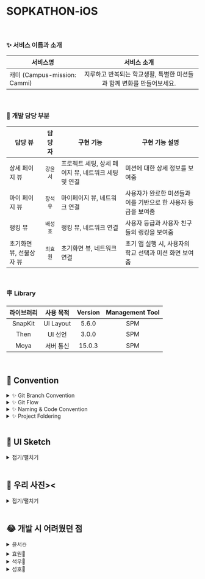 # SOPKATHON-iOS


<br>

### ✨ 서비스 이름과 소개 

| 서비스명   | 서비스 소개
| -------- | :-----: | 
| 캐미 (Campus-mission: Cammi) | 지루하고 반복되는 학교생활, 특별한 미션들과 함께 변화를 만들어보세요. |


</br>

### 🔫 개발 담당 부분

|  담당 뷰  |  담당자  | 구현 기능 | 구현 기능 설명 |
| ---- | :---------: | ----- | -------------- |
| 상세 페이지 뷰 | `강윤서` | 프로젝트 세팅, 상세 페이지 뷰, 네트워크 세팅 및 연결 | 미션에 대한 상세 정보를 보여줌 |
| 마이 페이지 뷰 | `장석우` | 마이페이지 뷰, 네트워크 연결 | 사용자가 완료한 미션들과 이를 기반으로 한  사용자 등급을 보여줌 |
| 랭킹 뷰  | `배성호` | 랭킹 뷰, 네트워크 연결 | 사용자 등급과 사용자 친구들의 랭킹을 보여줌 |
| 초기화면 뷰, 선물상자 뷰 | `최효원` | 초기화면 뷰, 네트워크 연결 | 초기 앱 실행 시, 사용자의 학교 선택과 미션  화면 보여줌 |

</br>

### 🪧 Library

라이브러리 | 사용 목적 | Version | Management Tool
:---------:|:----------:|:---------: |:---------:
 SnapKit | UI Layout | 5.6.0 | SPM
 Then | UI 선언 | 3.0.0 | SPM
 Moya | 서버 통신 | 15.0.3 | SPM
 
 
 <br>

## 🎈 Convention
<details>
 <summary> ✨ Git Branch Convention </summary>
 <div markdown="1">       

 ---
 
 - **Branch Naming Rule**
    - Issue 작성 후 생성되는 번호와 Issue의 간략한 설명 등을 조합하여 Branch 이름 결정
    - `feature/<#IssueNumber>`
- **Commit Message Rule**
    - `[Prefix] #이슈번호 - <Description>`
   
 <br>

 </div>
 </details>

 <details>
 <summary> ✨ Git Flow </summary>
 <div markdown="1">       

 ---
 
 ```
1. 작업 단위별 Issue 생성

2. develop 브랜치에서 작업 브랜치 생성
  > 예시) feature/#3

3. Branch 생성 : git switch -c Prefix/#IssueNumber-description 
   > 예시) chore/#3-Project-Setting

4. 로컬 환경에서 작업 후 Add -> Commit -> Push -> Pull Request의 과정을 거친다.
   
   Prefix의 의미
   > [Feat] : 새로운 기능 구현
   > [Chore] : 코드 수정, 패키지 구조 변경, 파일 이동, 파일이름 변경 등
   > [Add] : 코드 변경 없는 단순 파일 추가, 에셋 및 라이브러리 추가
   > [Fix] : 버그, 오류 해결, 코드 수정
   > [Docs] : README나 WIKI 등의 문서 개정
   > [Refactor] : 전면 수정
   > [Setting] : 프로젝트 세팅


5. Pull Request 작성 

6. develop Branch로 merge하기
```
   
 <br>

 </div>
 </details>

<details>
 <summary> ✨ Naming & Code Convention </summary>
 <div markdown="1">       

 ---
 
- 클래스/구조체 이름은 UpperCamelCase를 사용합니다.
- 함수와 변수에는 lowerCamelCase를 사용합니다.
- 파일, 메서드, 클래스 명 약어 사용 지양한다.
    - 예시) ViewController → `VC (❌)`
    - 예시) CollectionViewCell → `CVC (❌)`
    - 예시) loginButtonDidTap: UIButton  -> `loginBtnTapped (❌)`
- 이외 기본 명명규칙은 [Swift Style Guide](https://google.github.io/swift/), [API Design Guidelines](https://www.swift.org/documentation/api-design-guidelines/) , [Swift Style Guide](https://github.com/StyleShare/swift-style-guide)를 참고한다.
   
   
 <br>

 </div>
 </details>

<details>
 <summary> ✨ Project Foldering </summary>
 <div markdown="1">       

 ---
 ```
.
├── Application
│   ├── AppDelegate.swift
│   └── SceneDelegate.swift
├── Network
│   ├── API
│   ├── Base
│   │   ├── Encodable+.swift
│   │   ├── Enviroment.swift
│   │   ├── GeneralResponse.swift
│   │   ├── NetworkConstant.swift
│   │   ├── NetworkResult.swift
│   │   └── URLConstant.swift
│   ├── DataModel
│   │   └── ScreenModel
│   ├── Plugin
│   │   └── NetworkLoggerPlugin.swift
│   └── Service
├── Presentation
│   └── Scene
│       ├── Cells
│       └── ViewController
├── Resource
│   ├── Base.lproj
│   │   └── LaunchScreen.storyboard
│   ├── Color.xcassets
│   ├── Font
│   ├── Image.xcassets
│   │   ├── AccentColor.colorset
│   │   │   └── Contents.json
│   │   ├── AppIcon.appiconset
│   │   │   └── Contents.json
│   │   └── Contents.json
│   └── Info.plist
└── Utils
    ├── Constant
    └── Extension
```

</details>


 <br>

## 🎨 UI Sketch

<details>
<summary>접기/펼치기</summary>

https://sulfuric-alphabet-33a.notion.site/iOS-1-d5a179be349642798efa425aaca8ead5


</details>



<br>
 
## 📸 우리 사진><

<details>
<summary>접기/펼치기</summary>

<!-- summary 아래 한칸 공백 두어야함 -->

<img src="https://user-images.githubusercontent.com/65678579/202865584-7ac59c5a-0b95-4ecf-8673-40f30faf824f.png">

</details>



<br>

## 😂 개발 시 어려웠던 점 

<details>
<summary>윤서☃️</summary>
<div markdown="1">       

😎숨겨진 내용😎

</div>
</details>

<details>
<summary>효원🐰</summary>
<div markdown="1">       

- 어려웠던 점 : viewType을 나눠서 미션을 성공했을 때의 화면과 달성했을 때의 Home 화면을 다르게 구성해줘야 했다... 
              열심히 type 나눠서 해보았지만 적용이 되지 않았따...
- 해결 방법 : 그냥.... View 2개 만들어서 present 해줬따..
  

</div>
</details>

<details>
<summary>석우🙈</summary>
<div markdown="1">       

😎숨겨진 내용😎

</div>
</details>

<details>
<summary>성호🦥</summary>
<div markdown="1">       

😎숨겨진 내용😎

</div>
</details>




